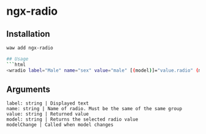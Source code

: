 # ngx-radio

## Installation

```sh
waw add ngx-radio

## Usage
```html
<wradio label="Male" name="sex" value="male" [(model)]="value.radio" (modelChange)="test()"></wradio>
```

## Arguments
```
label: string | Displayed text
name: string | Name of radio. Must be the same of the same group
value: string | Returned value
model: string | Returns the selected radio value
modelChange | Called when model changes
```
